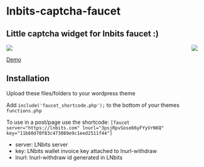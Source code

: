 # lnbits-captcha-faucet
## Little captcha widget for lnbits faucet :)
<div style="display: inline-block; width: 100%;">
<img style="float:left;" src="https://i.imgur.com/rcho8fa.png">
<img style="float:right;" src="https://i.imgur.com/DxQphoE.png">
</div>

<a href="http://jigawatt.co/wordpress-bitcoin-lnurl-withdraw-faucet-with-captcha/">Demo</a>

## Installation
Upload these files/folders to your wordpress theme

Add ```include('faucet_shortcode.php');``` to the bottom of your themes ```functions.php```

To use in a post/page use the shortcode: ```[faucet server="https://lnbits.com" lnurl="3psjRpvSose66yFYyVrN6Q" key="11b60d70f83c473089e9c1eed2511f44"]```

* server: LNbits server
* key: LNbits wallet invoice key attached to lnurl-withdraw
* lnurl: lnurl-withdraw id generated in LNbits
